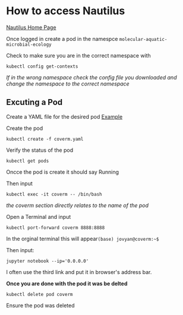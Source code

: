 # How to access Nautilus

[Nautilus Home Page](https://portal.nrp-nautilus.io)

Once logged in create a pod in the namespce `molecular-aquatic-microbial-ecology`

Check to make sure you are in the correct namespace with 

```
kubectl config get-contexts
```
*If in the wrong namespace check the config file you downloaded and change the namespace to the correct namespace*

## Excuting a Pod 

Create a YAML file for the desired pod [Example](coverm.yaml)

Create the pod
```
kubectl create -f coverm.yaml
```

Verify the status of the pod 
```
kubectl get pods
```

Oncce the pod is create it should say Running

Then input 
```
kubectl exec -it coverm -- /bin/bash
```
*the coverm section directly relates to the name of the pod*

Open a Terminal and input
```
kubectl port-forward coverm 8888:8888
```

In the orginal terminal this will appear`(base) jovyan@coverm:~$`

Then input: 
```
jupyter notebook --ip='0.0.0.0'
```

I often use the third link and put it in browser's address bar. 


**Once you are done with the pod it was be delted**

```
kubectl delete pod coverm
```

Ensure the pod was deleted
